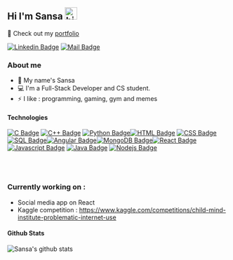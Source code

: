 ## Hi I'm Sansa <img src="https://user-images.githubusercontent.com/1303154/88677602-1635ba80-d120-11ea-84d8-d263ba5fc3c0.gif" width="28px" height="28px" alt="hi">

🚀 Check out my [portfolio](https://sikhouane.github.io/portfolio/) 



[![Linkedin Badge](https://img.shields.io/badge/-Linkedin-0e76a8?style=flat&labelColor=0e76a8&logo=linkedin&logoColor=white)](https://www.linkedin.com/in/sikhouane/) [![Mail Badge](https://img.shields.io/badge/-Email-c0392b?style=flat&labelColor=c0392b&logo=gmail&logoColor=white)](mailto:saikhouane@gmail.com)


### About me

- 🔭 My name's Sansa
- :computer: I'm a Full-Stack Developer and CS student.
- ⚡ I like : programming, gaming, gym and memes


#### Technologies

[![C Badge](https://img.shields.io/badge/-C-F0DB4F?style=for-the-badge&labelColor=black&logo=react&logoColor=F0DB4F)](#) [![C++ Badge](https://img.shields.io/badge/-C++-61DBFB?style=for-the-badge&labelColor=black&logo=react&logoColor=61DBFB)](#) [![Python Badge](https://img.shields.io/badge/-Python-FFA500?style=for-the-badge&labelColor=black&logo=react&logoColor=FFA500)](#)[![HTML Badge](https://img.shields.io/badge/-HTML-FF0000?style=for-the-badge&labelColor=black&logo=react&logoColor=FF0000)](#) [![CSS Badge](https://img.shields.io/badge/-CSS-007acc?style=for-the-badge&labelColor=black&logo=react&logoColor=007acc)](#) [![SQL Badge](https://img.shields.io/badge/-SQL-61DBFB?style=for-the-badge&labelColor=black&logo=react&logoColor=61DBFB)](#)[![Angular Badge](https://img.shields.io/badge/-Angular-FFA500?style=for-the-badge&labelColor=black&logo=react&logoColor=FFA500)](#)[![MongoDB Badge](https://img.shields.io/badge/-MongoDB-3C873A?style=for-the-badge&labelColor=black&logo=react&logoColor=3C873A)](#)[![React Badge](https://img.shields.io/badge/-React-61DBFB?style=for-the-badge&labelColor=black&logo=react&logoColor=61DBFB)](#) [![Javascript Badge](https://img.shields.io/badge/-Javascript-F0DB4F?style=for-the-badge&labelColor=black&logo=javascript&logoColor=F0DB4F)](#) [![Java Badge](https://img.shields.io/badge/-Java-007acc?style=for-the-badge&labelColor=black&logo=typescript&logoColor=007acc)](#) [![Nodejs Badge](https://img.shields.io/badge/-Nodejs-3C873A?style=for-the-badge&labelColor=black&logo=node.js&logoColor=3C873A)](#) 



<br />
<br />


### Currently working on :

- Social media app on React
- Kaggle competition : https://www.kaggle.com/competitions/child-mind-institute-problematic-internet-use




#### Github Stats

![Sansa's github stats](https://github-readme-stats.vercel.app/api?username=sikhouane&count_private=true&theme=tokyonight&hide=contribs,prs)

</details>

